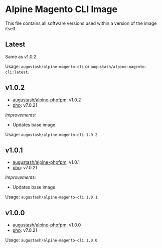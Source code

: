 # Alpine Magento CLI Image

This file contains all software versions used within a version of the image itself.

## Latest

Same as v1.0.2.

Usage: `augustash/alpine-magento-cli` or `augustash/alpine-magento-cli:latest`.

## v1.0.2

- [augustash/alpine-phpfpm](https://github.com/augustash/docker-alpine-phpfpm): v1.0.2
- [php](http://www.php.net/): v7.0.21

*Improvements:*

- Updates base image.

Usage: `augustash/alpine-magento-cli:1.0.2`.

## v1.0.1

- [augustash/alpine-phpfpm](https://github.com/augustash/docker-alpine-phpfpm): v1.0.1
- [php](http://www.php.net/): v7.0.21

*Improvements:*

- Updates base image.

Usage: `augustash/alpine-magento-cli:1.0.1`.

## v1.0.0

- [augustash/alpine-phpfpm](https://github.com/augustash/docker-alpine-phpfpm): v1.0.0
- [php](http://www.php.net/): v7.0.21

Usage: `augustash/alpine-magento-cli:1.0.0`.
